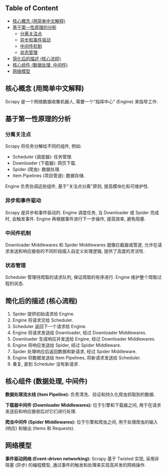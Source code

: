 
## Table of Content

-   [核心概念 (用简单中文解释)](#核心概念-用简单中文解释)
-   [基于第一性原理的分析](#基于第一性原理的分析)
    -   [分离关注点](#分离关注点)
    -   [异步和事件驱动](#异步和事件驱动)
    -   [中间件机制](#中间件机制)
    -   [状态管理](#状态管理)
-   [简化后的描述 (核心流程)](#简化后的描述-核心流程)
-   [核心组件 (数据处理, 中间件)](#核心组件-数据处理-中间件)
-   [网络模型](#网络模型)

## 核心概念 (用简单中文解释)

Scrapy 是一个网络数据收集机器人, 需要一个"指挥中心" (Engine) 来指导工作.

## 基于第一性原理的分析

### 分离关注点

Scrapy 将任务分解给不同的组件, 例如:

*   Scheduler (调度器): 任务管理.
*   Downloader (下载器): 网页下载.
*   Spider (爬虫): 数据处理.
*   Item Pipelines (项目管道): 数据存储.

Engine 负责协调这些组件, 基于"关注点分离"原则, 提高模块化和可维护性.

### 异步和事件驱动

Scrapy 是异步和事件驱动的. Engine 调度任务, 当 Downloader 或 Spider 完成时, 会触发事件. Engine 再根据事件进行下一步操作, 提高效率, 避免阻塞.

### 中间件机制

Downloader Middlewares 和 Spider Middlewares 就像拦截器或管道, 允许在请求发送和响应接收的不同阶段插入自定义处理逻辑, 提供了高度的灵活性.

### 状态管理

Scheduler 管理待爬取的请求队列, 保证爬取的有序进行. Engine 维护整个爬取过程的状态.


## 简化后的描述 (核心流程)

1.  Spider 提供初始请求给 Engine.
2.  Engine 将请求交给 Scheduler.
3.  Scheduler 返回下一个请求给 Engine.
4.  Engine 将请求发送给 Downloader, 经过 Downloader Middlewares.
5.  Downloader 生成响应并发送给 Engine, 经过 Downloader Middlewares.
6.  Engine 将响应发送给 Spider, 经过 Spider Middleware.
7.  Spider 处理响应后返回数据和新请求, 经过 Spider Middleware.
8.  Engine 将数据发送给 Item Pipelines, 将新请求发送给 Scheduler.
9.  重复, 直到 Scheduler 没有新请求.

## 核心组件 (数据处理, 中间件)

**数据处理流水线 (Item Pipeline):** 负责清洗、验证和持久化爬虫抓取到的数据.

**下载器中间件 (Downloader Middlewares):** 位于引擎和下载器之间, 用于在请求发送前和响应接收后对它们进行处理.

**爬虫中间件 (Spider Middlewares):** 位于引擎和爬虫之间, 用于处理爬虫的输入 (响应) 和输出 (Items 和 Requests).

## 网络模型

**事件驱动网络 (Event-driven networking):** Scrapy 基于 Twisted 实现, 采用非阻塞 (异步) 的编程模型, 通过事件的触发和处理来实现高并发的网络操作.
